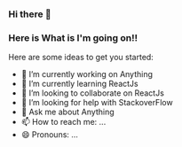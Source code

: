 ### Hi there 👋
### Here is What is I'm going on!!

Here are some ideas to get you started:

- 🔭 I’m currently working on Anything
- 🌱 I’m currently learning ReactJs
- 👯 I’m looking to collaborate on ReactJs
- 🤔 I’m looking for help with StackoverFlow
- 💬 Ask me about Anything
- 📫 How to reach me: ...
- 😄 Pronouns: ...
